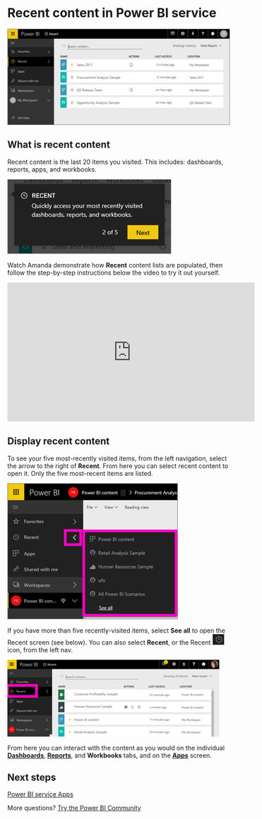 ﻿<properties
   pageTitle="Display recently-visited content in Power BI"
   description="documentation for recents in Power BI"
   services="powerbi"
   documentationCenter=""
   authors="mihart"
   manager="erikre"
   backup=""
   editor=""
   tags=""
   featuredVideoId="G26dr2PsEpk"
   qualityFocus="no"
   qualityDate=""/>

<tags
   ms.service="powerbi"
   ms.devlang="NA"
   ms.topic="article"
   ms.tgt_pltfrm="NA"
   ms.workload="powerbi"
   ms.date="08/17/2017"
   ms.author="mihart"/>

# **Recent** content in Power BI service

![](media/powerbi-service-recent/power-bi-recent-screen.png)

## What is recent content
Recent content is the last 20 items you visited.  This includes: dashboards, reports, apps, and workbooks.

![](media/powerbi-service-recent/power-bi-recent.png)

Watch Amanda demonstrate how **Recent** content lists are populated, then follow the step-by-step instructions below the video to try it out yourself.

<iframe width="560" height="315" src="https://www.youtube.com/embed/G26dr2PsEpk" frameborder="0" allowfullscreen></iframe>

## Display recent content

To see your five most-recently visited items, from the left navigation, select the arrow to the right of **Recent**.  From here you can select recent content to open it. Only the five most-recent items are listed.

![](media/powerbi-service-recent/power-bi-recent-flyout-new.png)

If you have more than five recently-visited items, select **See all** to open the Recent screen (see below). You can also select **Recent**, or the Recent ![](media/powerbi-service-recent/power-bi-recent-icon.png)  icon, from the left nav.

![](media/powerbi-service-recent/power-bi-recent-list.png)

From here you can interact with the content as you would on the individual [**Dashboards**](powerbi-service-dashboards.md), [**Reports**](powerbi-service-reports.md), and **Workbooks** tabs, and on the [**Apps**](/powerbi-service-what-are-apps.md) screen.

##  Next steps

[Power BI service Apps](powerbi-service-what-are-apps.md)

More questions? [Try the Power BI Community](http://community.powerbi.com/)
